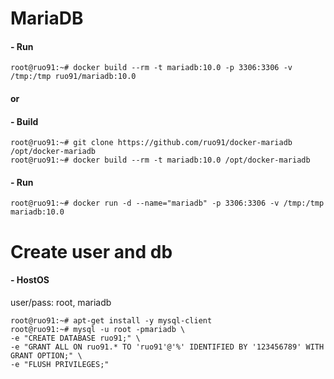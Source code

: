 MariaDB
=========
#### - Run
```
root@ruo91:~# docker build --rm -t mariadb:10.0 -p 3306:3306 -v /tmp:/tmp ruo91/mariadb:10.0
```
#### or

#### - Build
```
root@ruo91:~# git clone https://github.com/ruo91/docker-mariadb /opt/docker-mariadb
root@ruo91:~# docker build --rm -t mariadb:10.0 /opt/docker-mariadb
```

#### - Run
```
root@ruo91:~# docker run -d --name="mariadb" -p 3306:3306 -v /tmp:/tmp mariadb:10.0
```

Create user and db
==================
#### - HostOS
user/pass: root, mariadb
```
root@ruo91:~# apt-get install -y mysql-client
root@ruo91:~# mysql -u root -pmariadb \
-e "CREATE DATABASE ruo91;" \
-e "GRANT ALL ON ruo91.* TO 'ruo91'@'%' IDENTIFIED BY '123456789' WITH GRANT OPTION;" \
-e "FLUSH PRIVILEGES;"
```
